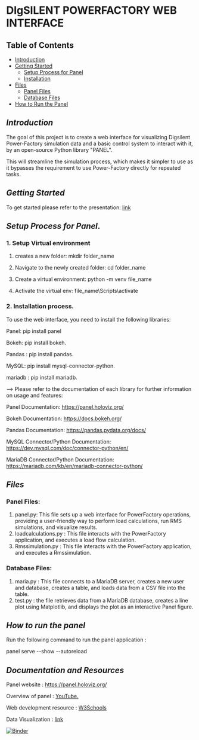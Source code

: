 # DIgSILENT POWERFACTORY WEB INTERFACE

## Table of Contents


- [Introduction](#introduction)
- [Getting Started](#getting-started)
  - [Setup Process for Panel](#setup-process-for-panel)
  - [Installation](#installation)
- [Files](#files)
  - [Panel Files](#panel-files)
  - [Database Files](#database-files)
- [How to Run the Panel](#how-to-run-the-panel)

## *Introduction* <a name="introduction"></a>

The goal of this project is to create a web interface for visualizing Digsilent Power-Factory simulation data and a basic control system to interact with it, by an open-source Python library "PANEL".

This will streamline the simulation process, which makes it simpler to use as it bypasses the requirement to use Power-Factory directly for repeated tasks.

## *Getting Started* <a name="getting-started"></a>

To get started please refer to the presentation: [link](https://github.com/shiva-kumar-biru/panel/blob/main/Documents/panel_introduction.pptx)

## *Setup Process for Panel*. <a name="setup-process-for-panel"></a>

### 1. Setup Virtual environment


1. creates a new folder:  mkdir folder_name
  
2. Navigate to the newly created folder: cd folder_name 

3. Create a virtual environment: python -m venv file_name 

4. Activate the virtual env: file_name\Scripts\activate 



### 2. Installation process. <a name="installation"></a>

To use the web interface, you need to install the following libraries:

Panel: pip install panel

Bokeh: pip install bokeh.

Pandas : pip install pandas.

MySQL: pip install mysql-connector-python.

mariadb : pip install mariadb.

--> Please refer to the documentation of each library for further information on usage and features:

Panel Documentation: https://panel.holoviz.org/

Bokeh Documentation: https://docs.bokeh.org/

Pandas Documentation: https://pandas.pydata.org/docs/

MySQL Connector/Python Documentation: https://dev.mysql.com/doc/connector-python/en/

MariaDB Connector/Python Documentation: https://mariadb.com/kb/en/mariadb-connector-python/


## *Files* <a name="files"></a>

### Panel Files: <a name="panel-files"></a>

1. panel.py: This file sets up a web interface for PowerFactory operations, providing a user-friendly way to perform load calculations, run RMS simulations, and visualize results.
2. loadcalculations.py : This file interacts with the PowerFactory application, and executes a load flow calculation.
3. Rmssimulation.py : This file interacts with the PowerFactory application, and executes a Rmssimulation.


### Database Files: <a name="database-files"></a>

1. maria.py : This file connects to a MariaDB server, creates a new user and database, creates a table, and loads data from a CSV file into the table.
2. test.py : the file retrieves data from a MariaDB database, creates a line plot using Matplotlib, and displays the plot as an interactive Panel figure.

## *How to run the panel* <a name="how-to-run-the-panel"></a>

Run the following command to run the panel application : 

panel serve <pyfile> --show  --autoreload





## *Documentation and Resources*

Panel website :
https://panel.holoviz.org/

Overview of panel : <a href="https://www.youtube.com/watch?v=1UVghBXt6dY"> YouTube.</a>

Web development resource :  [W3Schools](https://www.w3schools.com/) 

Data Visualization : [link](https://realpython.com/python-data-visualization-bokeh/)


[![Binder](https://mybinder.org/badge_logo.svg)](https://mybinder.org/v2/gh/shiva-kumar-biru/panel/main)
